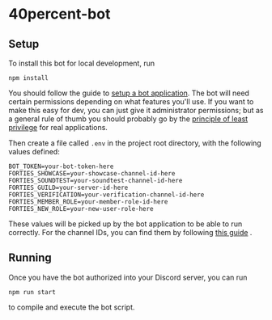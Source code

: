 # 40percent-bot

## Setup

To install this bot for local development, run

`npm install`

You should follow the guide to
[setup a bot application](https://discordjs.guide/preparations/setting-up-a-bot-application.html#creating-your-bot).
The bot will need certain permissions depending on what features you'll use.
If you want to make this easy for dev, you can just give it administrator permissions;
but as a general rule of thumb you should probably go by the
[principle of least privilege](https://en.wikipedia.org/wiki/Principle_of_least_privilege) for
real applications.

Then create a file called `.env` in the project root directory, with the following values defined:

```
BOT_TOKEN=your-bot-token-here
FORTIES_SHOWCASE=your-showcase-channel-id-here
FORTIES_SOUNDTEST=your-soundtest-channel-id-here
FORTIES_GUILD=your-server-id-here
FORTIES_VERIFICATION=your-verification-channel-id-here
FORTIES_MEMBER_ROLE=your-member-role-id-here
FORTIES_NEW_ROLE=your-new-user-role-here
```

These values will be picked up by the bot application to be able to run correctly.
For the channel IDs, you can find them by following
[this guide](https://support.discord.com/hc/en-us/articles/206346498-Where-can-I-find-my-User-Server-Message-ID-)
.

## Running

Once you have the bot authorized into your Discord server, you can run

`npm run start`

to compile and execute the bot script.

